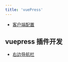 ```yaml
---
title: 'vuePress'
---
```


- [客户端配置](./clientConfig)

## vuepress 插件开发

- [右边导航栏](./plugins/rightSideBar.md)

